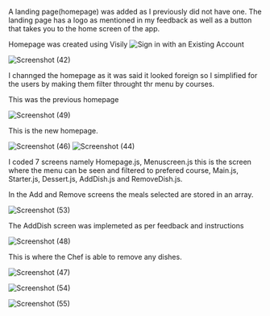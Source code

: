 A landing page(homepage) was added as I previously did not have one. The landing page has a logo as mentioned in my feedback as well as a button that takes you to the home screen of the app.

Homepage was created using Visily 
![Sign in with an Existing Account](https://github.com/user-attachments/assets/bda54ded-5e9d-482e-becd-aeacaede5985)

![Screenshot (42)](https://github.com/user-attachments/assets/d4608e49-89fb-4595-bb66-b674458e0e37)

I channged the homepage as it was said it looked  foreign so I simplified for the users by making them filter throught thr menu by courses.

This was the previous homepage 

![Screenshot (49)](https://github.com/user-attachments/assets/ce53a387-9842-4112-8bf0-8518c49cd9d6)


This is the new homepage.

![Screenshot (46)](https://github.com/user-attachments/assets/c2293de3-d299-4d21-a24d-9b35abc3dbdc)
![Screenshot (44)](https://github.com/user-attachments/assets/89dce2fd-9380-4d89-b0e8-c76fc3f8e993)


I coded 7 screens namely Homepage.js, Menuscreen.js this is the screen where the menu can be seen and filtered to prefered course, Main.js, Starter.js, Dessert.js, AddDish.js and RemoveDish.js.


In the Add and Remove screens the meals selected are stored in an array.

![Screenshot (53)](https://github.com/user-attachments/assets/ff158736-0f66-4daa-a480-865c108fcdeb)


The AddDish screen was implemeted as per feedback and instructions


![Screenshot (48)](https://github.com/user-attachments/assets/b5c6eaed-45b3-4d6d-bff5-549e1657419d)


This is where the Chef is able to remove any dishes.

![Screenshot (47)](https://github.com/user-attachments/assets/eab2b4b7-3987-4bbe-8801-04ded8de6f48)


![Screenshot (54)](https://github.com/user-attachments/assets/e04ec372-f355-471f-a3f6-b636d10fc156)


![Screenshot (55)](https://github.com/user-attachments/assets/27f4d1b8-1922-490d-a1a7-a165674b076b)



